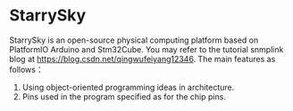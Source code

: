 # StarrySky
StarrySky is an open-source physical computing platform based on PlatformIO Arduino and Stm32Cube. You may refer to the tutorial snmplink blog at https://blog.csdn.net/qingwufeiyang12346. The main features as follows：  

1. Using object-oriented programming ideas in architecture. 
2. Pins used in the program specified as for the chip pins.
